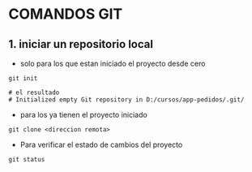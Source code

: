 # COMANDOS GIT

## 1. iniciar un repositorio local

- solo para los que estan iniciado el proyecto desde cero

```
git init

# el resultado
# Initialized empty Git repository in D:/cursos/app-pedidos/.git/
```

- para los ya tienen el proyecto iniciado

```
git clone <direccion remota>
```

- Para verificar el estado de cambios del proyecto

```
git status
```
